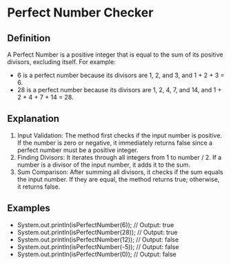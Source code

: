 # Perfect Number Checker
## Definition
A Perfect Number is a positive integer that is equal to the sum of its positive divisors, excluding itself. For example:

- 6 is a perfect number because its divisors are 1, 2, and 3, and 1 + 2 + 3 = 6.
- 28 is a perfect number because its divisors are 1, 2, 4, 7, and 14, and 1 + 2 + 4 + 7 + 14 = 28.

## Explanation
1. Input Validation: The method first checks if the input number is positive. If the number is zero or negative, it immediately returns false since a perfect number must be a positive integer.
2. Finding Divisors: It iterates through all integers from 1 to number / 2. If a number is a divisor of the input number, it adds it to the sum.
3. Sum Comparison: After summing all divisors, it checks if the sum equals the input number. If they are equal, the method returns true; otherwise, it returns false.


## Examples
- System.out.println(isPerfectNumber(6));   // Output: true
- System.out.println(isPerfectNumber(28));  // Output: true
- System.out.println(isPerfectNumber(12));  // Output: false
- System.out.println(isPerfectNumber(-5));  // Output: false
- System.out.println(isPerfectNumber(0));   // Output: false
